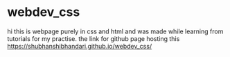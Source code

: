 # webdev_css

hi this is webpage purely in css and html and was made while learning from tutorials for my practise.
the link for github page hosting this https://shubhanshibhandari.github.io/webdev_css/

